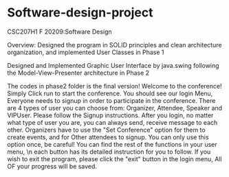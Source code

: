 # Software-design-project
CSC207H1 F 20209:Software Design

Overview:
Designed the program in SOLID principles and clean architecture organization, and implemented User Classes in Phase 1

Designed and Implemented Graphic User Interface by java.swing following the Model-View-Presenter architecture in Phase 2

The codes in phase2 folder is the final version!
Welcome to the conference!
Simply Click run to start the conference.
You should see our login Menu, Everyone needs to signup in order to participate in the conference.
There are 4 types of user you can choose from: Organizer, Attendee, Speaker and VIPUser. Please follow the Signup instructions. After you login, no matter what type of user you are, you can always send, receive message to each other. Organizers have to use the "Set Conference" option for them to create events, and for Other attendees to signup. You can only use this option once, be careful! You can find the rest of the functions in your user menu, \n
each button has its detailed instruction for you to follow. If you wish to exit the program, please click the "exit" button in the login menu, All OF your progress will be saved.
